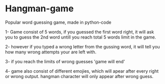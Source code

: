 # Hangman-game
Popular word guessing game, made in python-code

1- Game consist of 5 words, if you guessed the first word right, it will ask you to guess the 2nd word untill you reach total 5 words limit in the game.

2- however if you typed a wrong letter from the gussing word, it will tell you how many wrong attempts your are left with.

3- if you reach the limits of wrong guesses 'game will end'

4- game also consist of different emojies, which will apear after every right or wrong output.
hangman character will only appear after wrong guess.
